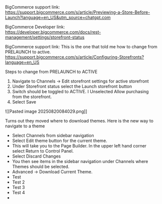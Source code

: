 BigCommerce support link:
https://support.bigcommerce.com/s/article/Previewing-a-Store-Before-Launch?language=en_US&utm_source=chatgpt.com

BigCommerce Developer link:
https://developer.bigcommerce.com/docs/rest-management/settings/storefront-status

BigCommerce support link:  This is the one that told me how to change from PRELAUNCH to active.
https://support.bigcommerce.com/s/article/Configuring-Storefronts?language=en_US

Steps to change from PRELAUNCH to ACTIVE
1. Navigate to Channels -> Edit storefront settings for active storefront
2. Under Storefront status select the Launch storefront button
3. Switch should be toggled to ACTIVE. I Unselected Allow purchasing from the storefront.
4. Select Save


![[Pasted image 20250820084029.png]]

Turns out they moved where to download themes. Here is the new way to navigate to a theme
- Select Channels from sidebar navigation
- Select Edit theme button for the current theme.
- This will take you to the Page Builder. In the upper left hand corner select Return to Control Panel.
- Select Discard Changes
- You then see items in the sidebar navigation under Channels where Themes should be selected.
- Advanced -> Download Current Theme.
- Test
- Test 2
- Test 3
- Test 4
- 